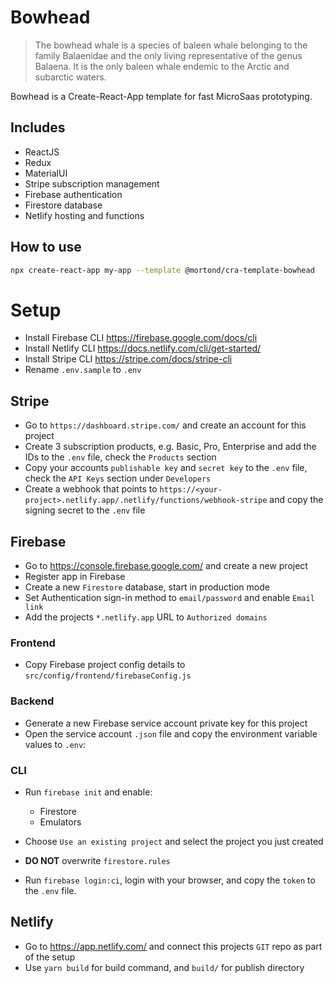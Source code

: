# Bowhead

> The bowhead whale is a species of baleen whale belonging to the family Balaenidae and the only living representative of the genus Balaena. It is the only baleen whale endemic to the Arctic and subarctic waters.

Bowhead is a Create-React-App template for fast MicroSaas prototyping.

## Includes

- ReactJS
- Redux
- MaterialUI
- Stripe subscription management
- Firebase authentication
- Firestore database
- Netlify hosting and functions

## How to use

```bash
npx create-react-app my-app --template @mortond/cra-template-bowhead
```

# Setup 

- Install Firebase CLI https://firebase.google.com/docs/cli
- Install Netlify CLI https://docs.netlify.com/cli/get-started/
- Install Stripe CLI https://stripe.com/docs/stripe-cli
- Rename `.env.sample` to `.env`

## Stripe

- Go to `https://dashboard.stripe.com/` and create an account for this project
- Create 3 subscription products, e.g. Basic, Pro, Enterprise and add the IDs to the `.env` file, check the `Products` section
- Copy your accounts `publishable key` and `secret key` to the `.env` file, check the `API Keys` section under `Developers`
- Create a webhook that points to `https://<your-project>.netlify.app/.netlify/functions/webhook-stripe` and copy the signing secret to the `.env` file

## Firebase

- Go to https://console.firebase.google.com/ and create a new project
- Register app in Firebase
- Create a new `Firestore` database, start in production mode
- Set Authentication sign-in method to `email/password` and enable `Email link`
- Add the projects `*.netlify.app` URL to `Authorized domains`

### Frontend

- Copy Firebase project config details to `src/config/frontend/firebaseConfig.js`

### Backend

- Generate a new Firebase service account private key for this project
- Open the service account `.json` file and copy the environment variable values to `.env`:

### CLI

- Run `firebase init` and enable:
  - Firestore
  - Emulators

- Choose `Use an existing project` and select the project you just created
- **DO NOT** overwrite `firestore.rules`
- Run `firebase login:ci`, login with your browser, and copy the `token` to the `.env` file.

## Netlify

- Go to https://app.netlify.com/ and connect this projects `GIT` repo as part of the setup
- Use `yarn build` for build command, and `build/` for publish directory